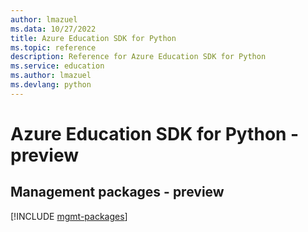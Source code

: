 ```yaml
---
author: lmazuel
ms.data: 10/27/2022
title: Azure Education SDK for Python
ms.topic: reference
description: Reference for Azure Education SDK for Python
ms.service: education
ms.author: lmazuel
ms.devlang: python
---
```

# Azure Education SDK for Python - preview

## Management packages - preview
[!INCLUDE [mgmt-packages](education-mgmt-index.md)]